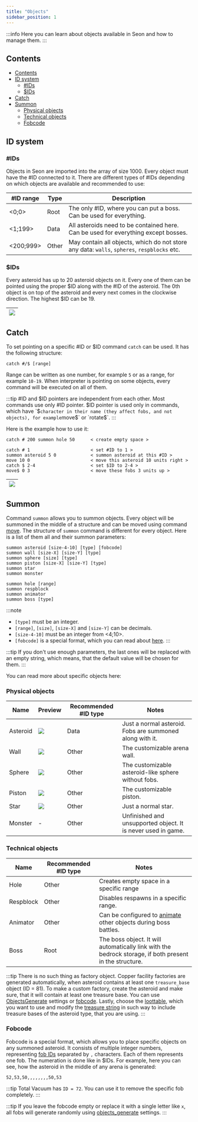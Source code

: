 ```yaml
---
title: "Objects"
sidebar_position: 1
---
```


:::info
Here you can learn about objects available in Seon and how to manage them.
:::

## Contents

- [Contents](#contents)
- [ID system](#id-system)
  - [#IDs](#ids)
  - [$IDs](#ids-1)
- [Catch](#catch)
- [Summon](#summon)
  - [Physical objects](#physical-objects)
  - [Technical objects](#technical-objects)
  - [Fobcode](#fobcode)

## ID system

### #IDs

Objects in Seon are imported into the array of size 1000. Every
object must have the #ID connected to it. There are different types of #IDs
depending on which objects are available and recommended to use:

| #ID range | Type  | Description                                                                                 |
| --------- | ----- | ------------------------------------------------------------------------------------------- |
| <0;0>     | Root  | The only #ID, where you can put a boss. Can be used for everything.                         |
| <1;199>   | Data  | All asteroids need to be contained here. Can be used for everything except bosses.          |
| <200;999> | Other | May contain all objects, which do not store any data: `walls`, `spheres`, `respblocks` etc. |

### $IDs

Every asteroid has up to 20 asteroid objects on it. Every one of them can be pointed using the proper $ID along
with the #ID of the asteroid. The 0th object is on top of the asteroid and every next comes in the clockwise
direction. The highest $ID can be 19.

| ![](/img/seon/SIDs.png) |
| ----------------------- |

## Catch

To set pointing on a specific #ID or $ID command `catch` can be used.
It has the following structure:

```text
catch #/$ [range]
```

Range can be written as one number, for example `5` or as a range, for example `10-19`.
When interpreter is pointing on some objects, every command will be executed on all of them.

:::tip
#ID and $ID pointers are independent from each other. Most commands use only #ID pointer.
$ID pointer is used only in commands, which have `$` character in their name (they affect fobs, and not objects), for example
`move$` or `rotate$`.
:::

Here is the example how to use it:

```text showLineNumbers
catch # 200 summon hole 50      < create empty space >
	
catch # 1                       < set #ID to 1 >
summon asteroid 5 0             < summon asteroid at this #ID >
move 10 0                       < move this asteroid 10 units right >
catch $ 2-4                     < set $ID to 2-4 >
move$ 0 3                       < move these fobs 3 units up >
```

| ![](/img/seon/catch.png) |
| ------------------------ |

## Summon

Command `summon` allows you to summon objects. Every object will be summoned
in the middle of a structure and can be moved using command [move](./Transformations#move).
The structure of `summon` command is different for every object. Here is a list of them all and their
summon parameters:

```text showLineNumbers
summon asteroid [size-4-10] [type] [fobcode]
summon wall [size-X] [size-Y] [type]
summon sphere [size] [type]
summon piston [size-X] [size-Y] [type]
summon star
summon monster

summon hole [range]
summon respblock
summon animator
summon boss [type]
```

:::note
+ `[type]` must be an integer.
+ `[range]`, `[size]`, `[size-X]` and `[size-Y]` can be decimals.
+ `[size-4-10]` must be an integer from <4;10>.
+ `[fobcode]` is a special format, which you can read about [here](#fobcode).
:::

:::tip
If you don't use enough parameters, the last ones will be replaced with an empty string, which means, that
the default value will be chosen for them.
:::

You can read more about specific objects here:

### Physical objects

| Name     | Preview                     | Recommended #ID type | Notes                                                        |
| -------- | --------------------------- | -------------------- | ------------------------------------------------------------ |
| Asteroid | ![](/img/seon/asteroid.png) | Data                 | Just a normal asteroid. Fobs are summoned along with it.     |
| Wall     | ![](/img/seon/wall.png)     | Other                | The customizable arena wall.                                 |
| Sphere   | ![](/img/seon/sphere.png)   | Other                | The customizable asteroid-like sphere without fobs.          |
| Piston   | ![](/img/seon/piston.png)   | Other                | The customizable piston.                                     |
| Star     | ![](/img/seon/star.png)     | Other                | Just a normal star.                                          |
| Monster  | -                           | Other                | Unfinished and unsupported object. It is never used in game. |

### Technical objects

| Name      | Recommended #ID type | Notes                                                                                                   |
| --------- | -------------------- | ------------------------------------------------------------------------------------------------------- |
| Hole      | Other                | Creates empty space in a specific range                                                                 |
| Respblock | Other                | Disables respawns in a specific range.                                                                  |
| Animator  | Other                | Can be configured to [animate](./BossAnimations) other objects during boss battles.                     |
| Boss      | Root                 | The boss object. It will automatically link with the bedrock storage, if both present in the structure. |

:::tip
There is no such thing as factory object. Copper facility factories are generated automatically, when asteroid contains at least one
`treasure_base` object (ID = 81). To make a custom factory, create the asteroid and make sure, that it will contain at least one treasure base.
You can use [ObjectsGenerate](../DatapackInfo/ObjectsGenerate) settings or [fobcode](#fobcode). Lastly, choose the [loottable](../DatapackInfo/Gameplay/#treasure-loottables), which you
want to use and modify the [treasure string](../DatapackInfo/Gameplay/#treasure-string) in such way to include treasure bases of the asteroid type, that you are using.
:::

### Fobcode

Fobcode is a special format, which allows you to place specific objects on
any summoned asteroid. It consists of multiple integer numbers,
representing [fob IDs](../GameData/ItemsAndObjects) separated by `,` characters.
Each of them represents one fob. The numeration is done like in $IDs. For example, here
you can see, how the asteroid in the middle of any arena is generated:

```text
52,53,50,,,,,,,,50,53
```

:::tip
Total Vacuum has `ID = 72`. You can use it to remove the specific fob completely.
:::

:::tip
If you leave the fobcode empty or replace it with a single letter like `x`, all fobs will generate randomly using [objects_generate](../DatapackInfo/ObjectsGenerate) settings.
:::
